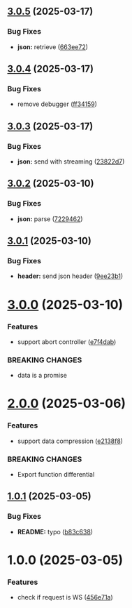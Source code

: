 ## [3.0.5](https://github.com/ido-pluto/express-ws-response/compare/v3.0.4...v3.0.5) (2025-03-17)


### Bug Fixes

* **json:** retrieve ([663ee72](https://github.com/ido-pluto/express-ws-response/commit/663ee725b775f43d03a74194a77e6f02ff583b75))

## [3.0.4](https://github.com/ido-pluto/express-ws-response/compare/v3.0.3...v3.0.4) (2025-03-17)


### Bug Fixes

* remove debugger ([ff34159](https://github.com/ido-pluto/express-ws-response/commit/ff341591bffd61cb96bdaf63b821cfe822e7a6cc))

## [3.0.3](https://github.com/ido-pluto/express-ws-response/compare/v3.0.2...v3.0.3) (2025-03-17)


### Bug Fixes

* **json:** send with streaming ([23822d7](https://github.com/ido-pluto/express-ws-response/commit/23822d7f8d001966cad5b353b2ddd7f0696c8e28))

## [3.0.2](https://github.com/ido-pluto/express-ws-response/compare/v3.0.1...v3.0.2) (2025-03-10)


### Bug Fixes

* **json:** parse ([7229462](https://github.com/ido-pluto/express-ws-response/commit/722946258fe3db045a3030216362a1fa8e8a7b2c))

## [3.0.1](https://github.com/ido-pluto/express-ws-response/compare/v3.0.0...v3.0.1) (2025-03-10)


### Bug Fixes

* **header:** send json header ([9ee23b1](https://github.com/ido-pluto/express-ws-response/commit/9ee23b1e739fc375b0813c79f9feac95fb28e1e8))

# [3.0.0](https://github.com/ido-pluto/express-ws-response/compare/v2.0.0...v3.0.0) (2025-03-10)


### Features

* support abort controller ([e7f4dab](https://github.com/ido-pluto/express-ws-response/commit/e7f4dabb9ae00cbde91651e3c1fcd854329035a6))


### BREAKING CHANGES

* data is a promise

# [2.0.0](https://github.com/ido-pluto/express-ws-response/compare/v1.0.1...v2.0.0) (2025-03-06)


### Features

* support data compression ([e2138f8](https://github.com/ido-pluto/express-ws-response/commit/e2138f8c33b8d19d73530c316d1a59f354163934))


### BREAKING CHANGES

* Export function differential

## [1.0.1](https://github.com/ido-pluto/express-ws-response/compare/v1.0.0...v1.0.1) (2025-03-05)


### Bug Fixes

* **README:** typo ([b83c638](https://github.com/ido-pluto/express-ws-response/commit/b83c6380d563eace9353f906f02dc68189b94567))

# 1.0.0 (2025-03-05)


### Features

* check if request is WS ([456e71a](https://github.com/ido-pluto/express-ws-response/commit/456e71a2fda15a6d925b9b179f6b8347d5609368))
